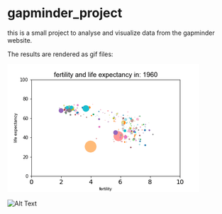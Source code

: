 # gapminder_project
this is a small project to analyse and visualize data from the gapminder website.

The results are rendered as gif files:

![Alt Text](https://github.com/castillogo/gapminder_project/blob/master/lifeexpectvrsfertilitypop.gif)

![Alt Text](https://github.com/castillogo/gapminder_project/blob/master/life_expectancy.gif)
